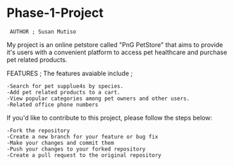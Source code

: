 # Phase-1-Project

     AUTHOR ; Susan Mutiso

My project is an online petstore called "PnG PetStore" that aims to provide it's users with a convenient platform to access pet healthcare and purchase pet related products.

FEATURES ;
The features avaiable include ;

    -Search for pet supplue4s by species.
    -Add pet related products to a cart.
    -View popular categories among pet owners and other users.
    -Related office phone numbers


If you'd like to contribute to this project, please follow the steps below:
    
    -Fork the repository
    -Create a new branch for your feature or bug fix
    -Make your changes and commit them
    -Push your changes to your forked repository
    -Create a pull request to the original repository
    
    

